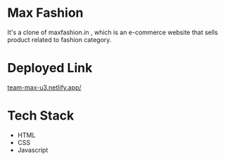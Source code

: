 # Max Fashion 
It's a clone of maxfashion.in , which is an e-commerce website that sells product related to fashion category.

# Deployed Link
<a href="https://team-max-u3.netlify.app/" target="_blank">team-max-u3.netlify.app/ </a>

# Tech Stack
- HTML
- CSS
- Javascript

